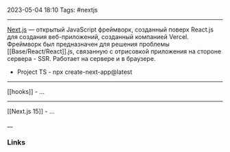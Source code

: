 2023-05-04 18:10
Tags: #nextjs

---

[Next.js](https://nextjs.org/) — открытый JavaScript фреймворк, созданный поверх React.js для создания веб-приложений, созданный компанией Vercel. Фреймворк был предназначен для решения проблемы [[Base/React/React]].js, связанную с отрисовкой приложения на стороне сервера - SSR. Работает на сервере и в браузере.
- Project TS - npx create-next-app@latest
 
---

[[hooks]] - ...

---

[[Next.js 15]] - ...

__
### Links
